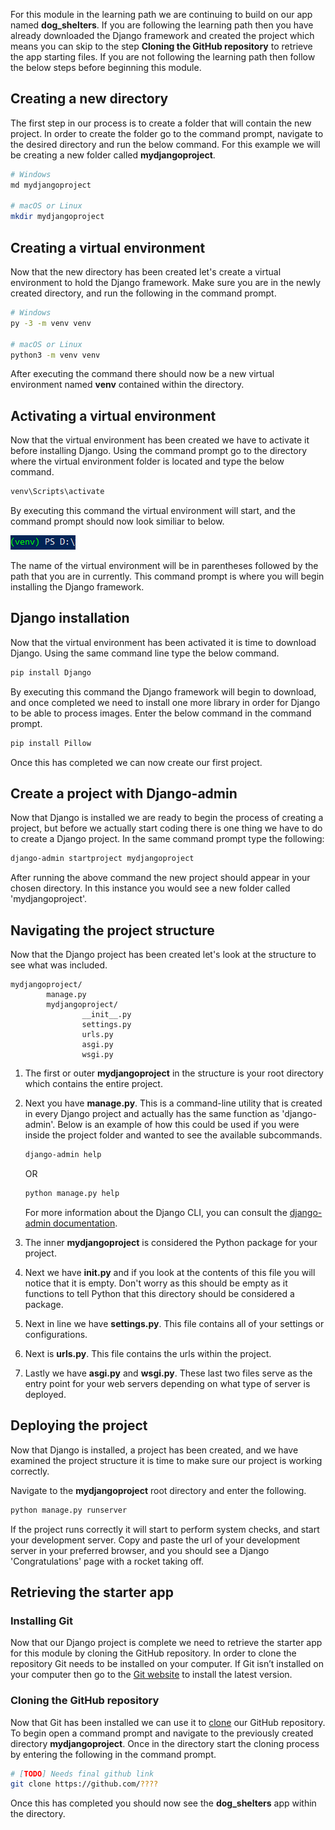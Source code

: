 [1]: https://git-scm.com/downloads "Git website downloads"
[2]: https://docs.github.com/en/free-pro-team@latest/github/creating-cloning-and-archiving-repositories/cloning-a-repository "Clone GutHub repository"
[6]: https://docs.djangoproject.com/en/3.1/ref/django-admin/ "Command-line Utility"

For this module in the learning path we are continuing to build on our app named **dog_shelters**. If you are following the learning path then you have already downloaded the Django framework and created the project which means you can skip to the step **Cloning the GitHub repository** to retrieve the app starting files. If you are not following the learning path then follow the below steps before beginning this module. 

## Creating a new directory

The first step in our process is to create a folder that will contain the new project. In order to create the folder go to the command prompt, navigate to the desired directory and run the below command. For this example we will be creating a new folder called **mydjangoproject**. 

```bash
# Windows
md mydjangoproject

# macOS or Linux
mkdir mydjangoproject
```
## Creating a virtual environment

Now that the new directory has been created let's create a virtual environment to hold the Django framework. Make sure you are in the newly created directory, and run the following in the command prompt.

```bash
# Windows
py -3 -m venv venv

# macOS or Linux
python3 -m venv venv
```
After executing the command there should now be a new virtual environment named **venv** contained within the directory.

## Activating a virtual environment

Now that the virtual environment has been created we have to activate it before installing Django. Using the command prompt go to the directory where the virtual environment folder is located and type the below command.

```bash
venv\Scripts\activate
```
By executing this command the virtual environment will start, and the command prompt should now look similiar to below.

![Activated venv](../Module2/Module2_Images/venvcommandprompt.PNG)

The name of the virtual environment will be in parentheses followed by the path that you are in currently. This command prompt is where you will begin installing the Django framework.

## Django installation

Now that the virtual environment has been activated it is time to download Django. Using the same command line type the below command.

```bash
pip install Django
```
By executing this command the Django framework will begin to download, and once completed we need to install one more library in order for Django to be able to process images. Enter the below command in the command prompt.

```bash
pip install Pillow
```
Once this has completed we can now create our first project.

## Create a project with Django-admin

Now that Django is installed we are ready to begin the process of creating a project, but before we actually start coding there is one thing we have to do to create a Django project. In the same command prompt type the following:

```bash
django-admin startproject mydjangoproject
```
After running the above command the new project should appear in your chosen directory. In this instance you would see a new folder called 'mydjangoproject'.

## Navigating the project structure

Now that the Django project has been created let's look at the structure to see what was included.

    mydjangoproject/
            manage.py
            mydjangoproject/
                    __init__.py
                    settings.py
                    urls.py
                    asgi.py
                    wsgi.py

1. The first or outer **mydjangoproject** in the structure is your root directory which contains the entire project.
2. Next you have **manage.py**. This is a command-line utility that is created in every Django project and actually has the same function as 'django-admin'. Below is an example of how this could be used if you were inside the project folder and wanted to see the available subcommands. 

    ```bash   
    django-admin help
    ```
    OR
    ```bash
    python manage.py help
    ``` 
    For more information about the Django CLI, you can consult the [django-admin documentation][6].

3. The inner **mydjangoproject** is considered the Python package for your project.
4. Next we have **init.py** and if you look at the contents of this file you will notice that it is empty. Don't worry as this should be empty as it functions to tell Python that this directory should be considered a package.
5. Next in line we have **settings.py**. This file contains all of your settings or configurations.
6. Next is **urls.py**. This file contains the urls within the project.
7. Lastly we have **asgi.py** and **wsgi.py**. These last two files serve as the entry point for your web servers depending on what type of server is deployed.

## Deploying the project

Now that Django is installed, a project has been created, and we have examined the project structure it is time to make sure our project is working correctly.

Navigate to the **mydjangoproject** root directory and enter the following.

```bash      
python manage.py runserver
```

If the project runs correctly it will start to perform system checks, and start your development server. Copy and paste the url of your development server in your preferred browser, and you should see a Django 'Congratulations' page with a rocket taking off.

## Retrieving the starter app

### Installing Git

Now that our Django project is complete we need to retrieve the starter app for this module by cloning the GitHub repository. In order to clone the repository Git needs to be installed on your computer. If Git isn’t installed on your computer then go to the [Git website][1] to install the latest version. 

### Cloning the GitHub repository

Now that Git has been installed we can use it to [clone][2] our GitHub repository. To begin open a command prompt and navigate to the previously created directory **mydjangoproject**. Once in the directory start the cloning process by entering the following in the command prompt.

```bash
# [TODO] Needs final github link
git clone https://github.com/????
```
Once this has completed you should now see the **dog_shelters** app within the directory.